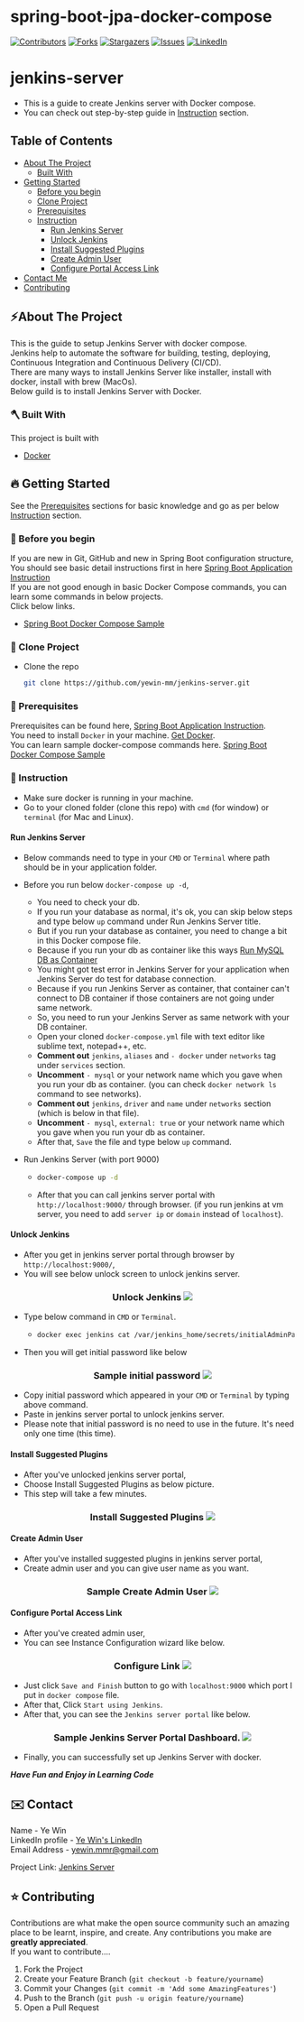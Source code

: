 # spring-boot-jpa-docker-compose
<!-- PROJECT SHIELDS -->

<!--
*** I'm using markdown "reference style" links for readability.
*** Reference links are enclosed in brackets [ ] instead of parentheses ( ).
*** See the bottom of this document for the declaration of the reference variables
*** for contributors-url, forks-url, etc. This is an optional, concise syntax you may use.
*** https://www.markdownguide.org/basic-syntax/#reference-style-links
-->
[![Contributors][contributors-shield]][contributors-url]
[![Forks][forks-shield]][forks-url]
[![Stargazers][stars-shield]][stars-url]
[![Issues][issues-shield]][issues-url]
[![LinkedIn][linkedin-shield]][linkedin-url]

<!-- MARKDOWN LINKS & IMAGES -->
<!-- https://www.markdownguide.org/basic-syntax/#reference-style-links -->
[contributors-shield]: https://img.shields.io/github/contributors/yewin-mm/jenkins-server.svg?style=for-the-badge
[contributors-url]: https://github.com/yewin-mm/jenkins-server/graphs/contributors
[forks-shield]: https://img.shields.io/github/forks/yewin-mm/jenkins-server.svg?style=for-the-badge
[forks-url]: https://github.com/yewin-mm/jenkins-server/network/members
[stars-shield]: https://img.shields.io/github/stars/yewin-mm/jenkins-server.svg?style=for-the-badge
[stars-url]: https://github.com/yewin-mm/jenkins-server/stargazers
[issues-shield]: https://img.shields.io/github/issues/yewin-mm/jenkins-server.svg?style=for-the-badge
[issues-url]: https://github.com/yewin-mm/jenkins-server/issues
[linkedin-shield]: https://img.shields.io/badge/-LinkedIn-black.svg?style=for-the-badge&logo=linkedin&colorB=555
[linkedin-url]: https://www.linkedin.com/in/ye-win-1a33a292/

# jenkins-server
* This is a guide to create Jenkins server with Docker compose.
* You can check out step-by-step guide in [Instruction](#instruction) section.

<!-- TABLE OF CONTENTS -->
## Table of Contents
- [About The Project](#about-the-project)
    - [Built With](#built-with)
- [Getting Started](#getting-started)
    - [Before you begin](#before-you-begin)
    - [Clone Project](#clone-project)
    - [Prerequisites](#prerequisites)
    - [Instruction](#instruction)
      -  [Run Jenkins Server](#run)
      -  [Unlock Jenkins](#unlock)
      -  [Install Suggested Plugins](#install-plugins)
      -  [Create Admin User](#create-user)
      -  [Configure Portal Access Link](#configure)
- [Contact Me](#contact)
- [Contributing](#Contributing)


<a name="about-the-project"></a>
## ⚡️About The Project
This is the guide to setup Jenkins Server with docker compose. <br>
Jenkins help to automate the software for building, testing, deploying, Continuous Integration and Continuous Delivery (CI/CD). <br>
There are many ways to install Jenkins Server like installer, install with docker, install with brew (MacOs).<br>
Below guild is to install Jenkins Server with Docker.


<a name="built-with"></a>
### 🪓 Built With
This project is built with
* [Docker](https://www.docker.com/products/docker-desktop/)


<a name="getting-started"></a>
## 🔥 Getting Started
See the [Prerequisites](#prerequisites) sections for basic knowledge and go as per below [Instruction](#instruction) section.


<a name="before-you-begin"></a>
### 🔔 Before you begin
If you are new in Git, GitHub and new in Spring Boot configuration structure, <br>
You should see basic detail instructions first in here [Spring Boot Application Instruction](https://github.com/yewin-mm/spring-boot-app-instruction)<br>
If you are not good enough in basic Docker Compose commands, you can learn some commands in below projects. <br>
Click below links.
* [Spring Boot Docker Compose Sample](https://github.com/yewin-mm/spring-boot-docker-compose-sample)


<a name="clone-project"></a>
### 🥡 Clone Project
* Clone the repo
   ```sh
   git clone https://github.com/yewin-mm/jenkins-server.git
   ```
<a name="prerequisites"></a>
### 🔑 Prerequisites
Prerequisites can be found here, [Spring Boot Application Instruction](https://github.com/yewin-mm/spring-boot-app-instruction). <br>
You need to install `Docker` in your machine. [Get Docker](https://www.docker.com/products/docker-desktop/). <br>
You can learn sample docker-compose commands here. [Spring Boot Docker Compose Sample](https://github.com/yewin-mm/spring-boot-docker-compose-sample)


<a name="instruction"></a>
### 📝 Instruction
* Make sure docker is running in your machine.
* Go to your cloned folder (clone this repo) with `cmd` (for window)  or `terminal` (for Mac and Linux).

<a name="run"></a>
#### Run Jenkins Server
* Below commands need to type in your `CMD` or `Terminal` where path should be in your application folder.
* Before you run below `docker-compose up -d`, 
  * You need to check your db.
  * If you run your database as normal, it's ok, you can skip below steps and type below `up` command under Run Jenkins Server title.
  * But if you run your database as container, you need to change a bit in this Docker compose file.
  * Because if you run your db as container like this ways [Run MySQL DB as Container](https://github.com/yewin-mm/mysql-docker-container)
  * You might got test error in Jenkins Server for your application when Jenkins Server do test for database connection.
  * Because if you run Jenkins Server as container, that container can't connect to DB container if those containers are not going under same network.
  * So, you need to run your Jenkins Server as same network with your DB container.
  * Open your cloned `docker-compose.yml` file with text editor like sublime text, notepad++, etc.
  * **Comment out** `jenkins`, `aliases` and `- docker` under `networks` tag under `services` section.
  * **Uncomment** `- mysql` or your network name which you gave when you run your db as container. (you can check `docker network ls` command to see networks).
  * **Comment out** `jenkins`, `driver` and `name` under `networks` section (which is below in that file).
  * **Uncomment** `- mysql`, `external: true` or your network name which you gave when you run your db as container.
  * After that, `Save` the file and type below `up` command.

* Run Jenkins Server (with port 9000)
  * ```sh
    docker-compose up -d
    ```
  * After that you can call jenkins server portal with `http://localhost:9000/` through browser. (if you run jenkins at vm server, you need to add `server ip` or `domain` instead of `localhost`).

<a name="unlock"></a>
#### Unlock Jenkins
* After you get in jenkins server portal through browser by `http://localhost:9000/`,
* You will see below unlock screen to unlock jenkins server.
<h3 align="center">
  Unlock Jenkins
  <img src="https://github.com/yewin-mm/jenkins-server/blob/master/github/template/images/overview/unlock.png" /><br/>
</h3>

* Type below command in `CMD` or `Terminal`.
  * ```sh
    docker exec jenkins cat /var/jenkins_home/secrets/initialAdminPassword
    ```
* Then you will get initial password like below
<h3 align="center">
Sample initial password
<img src="https://github.com/yewin-mm/jenkins-server/blob/master/github/template/images/overview/get_pwd.png" /><br/>
</h3>

* Copy initial password which appeared in your `CMD` or `Terminal` by typing above command.
* Paste in jenkins server portal to unlock jenkins server.
* Please note that initial password is no need to use in the future. It's need only one time (this time). 


<a name="install-plugins"></a>
#### Install Suggested Plugins
* After you've unlocked jenkins server portal,
* Choose Install Suggested Plugins as below picture.
* This step will take a few minutes.
<h3 align="center">
Install Suggested Plugins
<img src="https://github.com/yewin-mm/jenkins-server/blob/master/github/template/images/overview/plugins.png" /><br/>
</h3>

<a name="create-user"></a>
#### Create Admin User
* After you've installed suggested plugins in jenkins server portal,
* Create admin user and you can give user name as you want.
<h3 align="center">
Sample Create Admin User
<img src="https://github.com/yewin-mm/jenkins-server/blob/master/github/template/images/overview/create_user.png" /><br/>
</h3>

<a name="configure"></a>
#### Configure Portal Access Link
* After you've created admin user,
* You can see Instance Configuration wizard like below.
<h3 align="center">
Configure Link
<img src="https://github.com/yewin-mm/jenkins-server/blob/master/github/template/images/overview/configure_link.png" /><br/>
</h3>

* Just click `Save and Finish` button to go with `localhost:9000` which port I put in `docker compose` file.
* After that, Click `Start using Jenkins`.
* After that, you can see the `Jenkins server portal` like below.
<h3 align="center">
Sample Jenkins Server Portal Dashboard.
<img src="https://github.com/yewin-mm/jenkins-server/blob/master/github/template/images/overview/dashboard.png" /><br/>
</h3>

* Finally, you can successfully set up Jenkins Server with docker.

***Have Fun and Enjoy in Learning Code***


<a name="contact"></a>
## ✉️ Contact
Name - Ye Win <br> LinkedIn profile -  [Ye Win's LinkedIn](https://www.linkedin.com/in/ye-win-1a33a292/)  <br> Email Address - yewin.mmr@gmail.com

Project Link: [Jenkins Server](https://github.com/yewin-mm/jenkins-server)


<a name="contributing"></a>
## ⭐ Contributing
Contributions are what make the open source community such an amazing place to be learnt, inspire, and create. Any contributions you make are **greatly appreciated**.
<br>If you want to contribute....
1. Fork the Project
2. Create your Feature Branch (`git checkout -b feature/yourname`)
3. Commit your Changes (`git commit -m 'Add some AmazingFeatures'`)
4. Push to the Branch (`git push -u origin feature/yourname`)
5. Open a Pull Request

